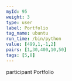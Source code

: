 ```yaml
---
myId: 95
weight: 3
type: user
label: Portfolio
tag_name: ubuntu
run_time: /bin/python
value: [499,1,-1,2]
pairs: [1,30,400,10,50]
tags: [5,8]
---
```

participant Portfolio
